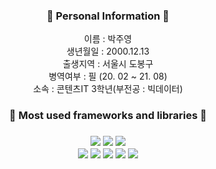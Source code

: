 <!-- 

 ![slice](https://capsule-render.vercel.app/api?type=slice&color=auto&height=200&text=Hello&fontAlign=70&rotate=13&fontAlignY=25&desc=I'm%20Ju%20Young😊&descAlign=73.&descAlignY=44&animation=fadeIn)

!-->

<div align="center">

<h3>👨 Personal Information 👨</h3>

 이름 : 박주영 <br>
 생년월일 : 2000.12.13 <br>
 출생지역 : 서울시 도봉구 <br>
 병역여부 : 필 (20. 02 ~ 21. 08) <br>
 소속 : 콘텐츠IT 3학년(부전공 : 빅데이터) 
 <br>

<!-- ![NestJs](https://img.shields.io/badge/NestJs-e0234e?style=for-the-badge&logo=nestjs&logoColor=white) 
![TypeScript](https://img.shields.io/badge/TypeScript-007aac?style=for-the-badge&logo=typescript&logoColor=white) 
![JavaScriot](https://img.shields.io/badge/JavaScript-f0db4f?style=for-the-badge&logo=javascript&logoColor=323330)  

 <h3>🙂 Baekjun tier (with python) 🙂</h3>
 
 [![Solved.ac Profile](http://mazassumnida.wtf/api/generate_badge?boj=okmlnsunok)](https://solved.ac/okmlnsunok)

 -->
<h3>📖 Most used frameworks and libraries 📖<h3>

<div>
<img src="https://img.shields.io/badge/Spring Boot-6DB33F?style=for-the-badge&logo=SpringBoot&logoColor=white">
<img src="https://img.shields.io/badge/Spring Security-6DB33F?style=for-the-badge&logo=SpringSecurity&logoColor=white">
<img src="https://img.shields.io/badge/Thymeleaf-6DB33F?style=for-the-badge&logo=thymeleaf&logoColor=FF9900">
<br>
<img src="https://img.shields.io/badge/node.js-339933?style=for-the-badge&logo=Node.js&logoColor=white">
<img src="https://img.shields.io/badge/express-000000?style=for-the-badge&logo=express&logoColor=white">
<img src="https://img.shields.io/badge/github-181717?style=for-the-badge&logo=github&logoColor=white">
<img src="https://img.shields.io/badge/aws-232F3E?style=for-the-badge&logo=Amazon AWS&logoColor=white">
<img src="https://img.shields.io/badge/ncloud-2DB400?style=for-the-badge&logo=Naver&logoColor=white">




 
</div>

<br>
<!-- <hr>
<h3>🏸 Activities in progress 🏸</h3>
 <b>씨애랑</b> 27기 <br>
 <b>SW 봉사단</b> 회장 <br>
 <b>멋쟁이사자처럼</b> 11기 <br>
 
 <a href="https://github.com/Hallym-LIKELION/HallymFestival2023-Backend-">한림대학교 2023 대동제(비봉축전) 웹사이트 개발</a>
 
<hr>
<h3>⌚︎ Activities in the past ⌚︎</h3>


 🏆전공평점  <b>4.3</b> 달성 🏆 <br>
 🏆2022 씨애랑 태그팀 <b>팀장</b> 🏆 <br>
 🏆2022 교내 웹개발 해커톤 <b>금상</b>🏆 <br>


<a href="https://github.com/mythpoy/Jpa-Shop">JPA를 활용한 쇼핑몰</a> <br>
<a href="https://github.com/CaerangManagement/2022-SoftwareExhibition">학술동아리 SW전시회 웹사이트 개발</a> <br>
<a href="https://github.com/mythpoy/mongoose_board_exam">2022 하계방학 웹 백엔드 개발 멘토링 진행</a> <br>
<a href="https://github.com/CaerangManagement/Club_Management">교내 학술동아리 씨애랑 동아리 홈페이지 제작</a> <br>

<br>
<table>
  <th colspan="2"><u>2022 하계방학 백엔드 개발 멘토활동</u></th>
  <tr>
    <td><img src="https://user-images.githubusercontent.com/52206904/195564807-fd5288d8-694b-4d3e-abd4-df1d3443ad10.png" width="300px", height ="200px"></td>
    <td><img src="https://user-images.githubusercontent.com/52206904/195583151-224657aa-9bb9-4838-96ab-6b597e6f812a.png" width="300px", height ="200px"></td>
  </tr>
</table>

 <hr>

<h3>📱 How to reach me 📱</h3>
 
[![Tech Blog Badge](http://img.shields.io/badge/-Tech%20blog-black?style=flat-square&logo=blogger&logoColor=white&link=https://mythpoy.tistory.com/)](https://mythpoy.tistory.com/)
<a href="https://www.instagram.com/jyp.on/">
<img src="https://img.shields.io/badge/Instagram-E4405F?style=flat-square&logo=Instagram&logoColor=white&link=https://www.instagram.com/jyp_1213/"/></a>
<a href="mailto:okmlnsunok@gmail.com"><img src="https://img.shields.io/badge/Gmail-d14836?style=flat-square&logo=Gmail&logoColor=white&link=okmlnsunok@gmail.com"/></a>
 <a href="mailto:okmlnsunok@naver.com"><img src="https://img.shields.io/badge/Naver-339933?style=flat-square&logo=Naver&logoColor=white&link=okmlnsunok@gmail.com"/></a>
  -->
</div>
 
